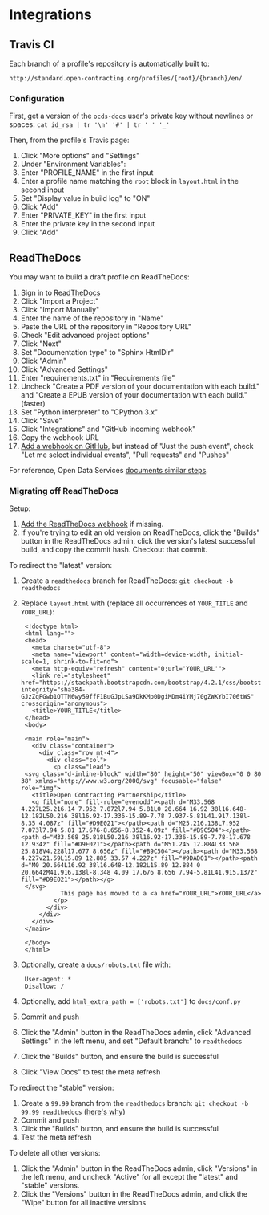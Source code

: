 # Integrations

## Travis CI

Each branch of a profile's repository is automatically built to:

`http://standard.open-contracting.org/profiles/{root}/{branch}/en/`

### Configuration

First, get a version of the `ocds-docs` user's private key without newlines or spaces: `cat id_rsa | tr '\n' '#' | tr ' ' '_'`

Then, from the profile's Travis page:

1. Click "More options" and "Settings"
1. Under "Environment Variables":
  1. Enter "PROFILE_NAME" in the first input
  1. Enter a profile name matching the `root` block in `layout.html` in the second input
  1. Set "Display value in build log" to "ON"
  1. Click "Add"
  1. Enter "PRIVATE_KEY" in the first input
  1. Enter the private key in the second input
  1. Click "Add"

## ReadTheDocs

You may want to build a draft profile on ReadTheDocs:

1. Sign in to [ReadTheDocs](https://readthedocs.org/dashboard/)
1. Click "Import a Project"
1. Click "Import Manually"
1. Enter the name of the repository in "Name"
1. Paste the URL of the repository in "Repository URL"
1. Check "Edit advanced project options"
1. Click "Next"
1. Set "Documentation type" to "Sphinx HtmlDir"
1. Click "Admin"
1. Click "Advanced Settings"
1. Enter "requirements.txt" in "Requirements file"
1. Uncheck "Create a PDF version of your documentation with each build." and "Create a EPUB version of your documentation with each build." (faster)
1. Set "Python interpreter" to "CPython 3.x"
1. Click "Save"
1. Click "Integrations" and "GitHub incoming webhook"
1. Copy the webhook URL
1. [Add a webhook on GitHub](https://docs.readthedocs.io/en/latest/webhooks.html#github), but instead of "Just the push event", check "Let me select individual events", "Pull requests" and "Pushes"

For reference, Open Data Services [documents similar steps](https://github.com/OpenDataServices/sphinx-base#building-on-readthedocs).

### Migrating off ReadTheDocs

Setup:

1. [Add the ReadTheDocs webhook](https://docs.readthedocs.io/en/latest/webhooks.html#github) if missing.
1. If you're trying to edit an old version on ReadTheDocs, click the "Builds" button in the ReadTheDocs admin, click the version's latest successful build, and copy the commit hash. Checkout that commit.

To redirect the "latest" version:

1. Create a `readthedocs` branch for ReadTheDocs: `git checkout -b readthedocs`
1. Replace `layout.html` with (replace all occurrences of `YOUR_TITLE` and `YOUR_URL`):

        <!doctype html>
        <html lang="">
        <head>
          <meta charset="utf-8">
          <meta name="viewport" content="width=device-width, initial-scale=1, shrink-to-fit=no">
          <meta http-equiv="refresh" content="0;url='YOUR_URL'">
          <link rel="stylesheet" href="https://stackpath.bootstrapcdn.com/bootstrap/4.2.1/css/bootstrap.min.css" integrity="sha384-GJzZqFGwb1QTTN6wy59ffF1BuGJpLSa9DkKMp0DgiMDm4iYMj70gZWKYbI706tWS" crossorigin="anonymous">
          <title>YOUR_TITLE</title>
        </head>
        <body>

        <main role="main">
          <div class="container">
            <div class="row mt-4">
              <div class="col">
                <p class="lead">
        <svg class="d-inline-block" width="80" height="50" viewBox="0 0 80 38" xmlns="http://www.w3.org/2000/svg" focusable="false" role="img">
          <title>Open Contracting Partnership</title>
          <g fill="none" fill-rule="evenodd"><path d="M33.568 4.227L25.216.14 7.952 7.072l7.94 5.81L0 20.664 16.92 38l16.648-12.182L50.216 38l16.92-17.336-15.89-7.78 7.937-5.81L41.917.138l-8.35 4.087z" fill="#D9E021"></path><path d="M25.216.138L7.952 7.073l7.94 5.81 17.676-8.656-8.352-4.09z" fill="#B9C504"></path><path d="M33.568 25.818L50.216 38l16.92-17.336-15.89-7.78-17.678 12.934z" fill="#D9E021"></path><path d="M51.245 12.884L33.568 25.818V4.228l17.677 8.656z" fill="#B9C504"></path><path d="M33.568 4.227v21.59L15.89 12.885 33.57 4.227z" fill="#9DAD01"></path><path d="M0 20.664L16.92 38l16.648-12.182L15.89 12.884 0 20.664zM41.916.138l-8.348 4.09 17.676 8.656 7.94-5.81L41.915.137z" fill="#D9E021"></path></g>
        </svg>
                  This page has moved to a <a href="YOUR_URL">YOUR_URL</a>
                </p>
              </div>
            </div>
          </div>
        </main>

        </body>
        </html>

1. Optionally, create a `docs/robots.txt` file with:

        User-agent: *
        Disallow: /

1. Optionally, add `html_extra_path = ['robots.txt']` to `docs/conf.py`
1. Commit and push
1. Click the "Admin" button in the ReadTheDocs admin, click "Advanced Settings" in the left menu, and set "Default branch:" to `readthedocs`
1. Click the "Builds" button, and ensure the build is successful
1. Click "View Docs" to test the meta refresh

To redirect the "stable" version:

1. Create a `99.99` branch from the `readthedocs` branch: `git checkout -b 99.99 readthedocs` ([here's why](https://docs.readthedocs.io/en/latest/versions.html))
1. Commit and push
1. Click the "Builds" button, and ensure the build is successful
1. Test the meta refresh

To delete all other versions:

1. Click the "Admin" button in the ReadTheDocs admin, click "Versions" in the left menu, and uncheck "Active" for all except the "latest" and "stable" versions.
1. Click the "Versions" button in the ReadTheDocs admin, and click the "Wipe" button for all inactive versions
